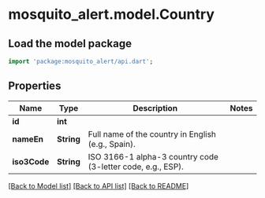 # mosquito_alert.model.Country

## Load the model package
```dart
import 'package:mosquito_alert/api.dart';
```

## Properties
Name | Type | Description | Notes
------------ | ------------- | ------------- | -------------
**id** | **int** |  | 
**nameEn** | **String** | Full name of the country in English (e.g., Spain). | 
**iso3Code** | **String** | ISO 3166-1 alpha-3 country code (3-letter code, e.g., ESP). | 

[[Back to Model list]](../README.md#documentation-for-models) [[Back to API list]](../README.md#documentation-for-api-endpoints) [[Back to README]](../README.md)


